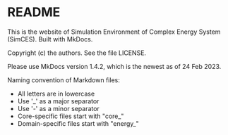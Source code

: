 # README

This is the website of Simulation Environment of Complex Energy System (SimCES).
Built with MkDocs.

Copyright (c) the authors. See the file LICENSE.

Please use MkDocs version 1.4.2, which is the newest as of 24 Feb 2023.

Naming convention of Markdown files:

- All letters are in lowercase
- Use '_' as a major separator
- Use '-' as a minor separator
- Core-specific files start with "core_"
- Domain-specific files start with "energy_"
